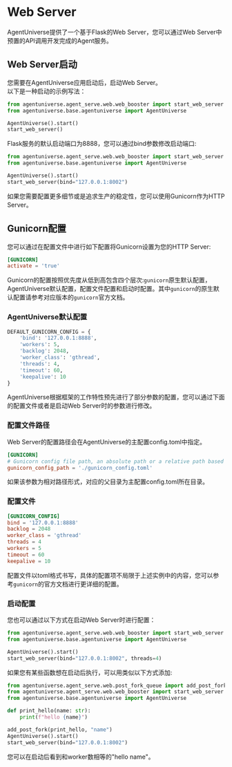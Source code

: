 # Web Server

AgentUniverse提供了一个基于Flask的Web Server，您可以通过Web Server中预置的API调用开发完成的Agent服务。

## Web Server启动
您需要在AgentUniverse应用启动后，启动Web Server。  
以下是一种启动的示例写法：
```python
from agentuniverse.agent_serve.web.web_booster import start_web_server
from agentuniverse.base.agentuniverse import AgentUniverse

AgentUniverse().start()
start_web_server()
```
Flask服务的默认启动端口为8888，您可以通过bind参数修改启动端口:
```python
from agentuniverse.agent_serve.web.web_booster import start_web_server
from agentuniverse.base.agentuniverse import AgentUniverse

AgentUniverse().start()
start_web_server(bind="127.0.0.1:8002")
```

如果您需要配置更多细节或是追求生产的稳定性，您可以使用Gunicorn作为HTTP Server。

## Gunicorn配置
您可以通过在配置文件中进行如下配置将Gunicorn设置为您的HTTP Server:
```toml
[GUNICORN]
activate = 'true'
```

Gunicorn的配置按照优先度从低到高包含四个层次:`gunicorn`原生默认配置，AgentUniverse默认配置，配置文件配置和启动时配置。其中`gunicorn`的原生默认配置请参考对应版本的`gunicorn`官方文档。

### AgentUniverse默认配置
```python
DEFAULT_GUNICORN_CONFIG = {
    'bind': '127.0.0.1:8888',
    'workers': 5,
    'backlog': 2048,
    'worker_class': 'gthread',
    'threads': 4,
    'timeout': 60,
    'keepalive': 10
}
```
AgentUniverse根据框架的工作特性预先进行了部分参数的配置，您可以通过下面的配置文件或者是启动Web Server时的参数进行修改。

### 配置文件路径
Web Server的配置路径会在AgentUniverse的主配置config.toml中指定。
```toml
[GUNICORN]
# Gunicorn config file path, an absolute path or a relative path based on the dir where the current config file is located.
gunicorn_config_path = './gunicorn_config.toml'
```
如果该参数为相对路径形式，对应的父目录为主配置config.toml所在目录。

### 配置文件
```toml
[GUNICORN_CONFIG]
bind = '127.0.0.1:8888'
backlog = 2048
worker_class = 'gthread'
threads = 4
workers = 5
timeout = 60
keepalive = 10
```
配置文件以toml格式书写，具体的配置项不局限于上述实例中的内容，您可以参考`gunicorn`的官方文档进行更详细的配置。

### 启动配置
您也可以通过以下方式在启动Web Server时进行配置：
```python
from agentuniverse.agent_serve.web.web_booster import start_web_server
from agentuniverse.base.agentuniverse import AgentUniverse

AgentUniverse().start()
start_web_server(bind="127.0.0.1:8002", threads=4)
```
如果您有某些函数想在启动后执行，可以用类似以下方式添加:
```python
from agentuniverse.agent_serve.web.post_fork_queue import add_post_fork
from agentuniverse.agent_serve.web.web_booster import start_web_server
from agentuniverse.base.agentuniverse import AgentUniverse

def print_hello(name: str):
    print(f"hello {name}")

add_post_fork(print_hello, "name")
AgentUniverse().start()
start_web_server(bind="127.0.0.1:8002")
```
您可以在启动后看到和worker数相等的"hello name"。